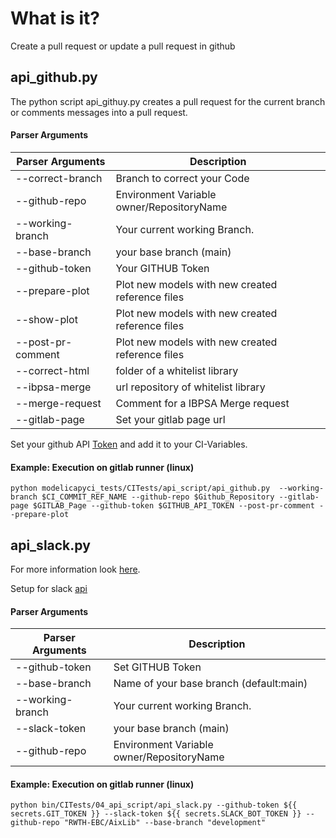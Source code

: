 # What is it?
Create a pull request or update a pull request in github

## api_github.py

The python script api_githuy.py creates a pull request for the current branch or comments messages into a pull request.

#### Parser Arguments
| Parser Arguments | Description                                                                | 
|---------------|----------------------------------------------------------------------------| 
| --correct-branch | Branch to correct your Code                                                |
| --github-repo | Environment Variable owner/RepositoryName                                  |
| --working-branch | Your current working Branch.                                               |
| --base-branch | your base branch (main)                                         |
| --github-token | Your GITHUB Token |
| --prepare-plot| Plot new models with new created reference files      |
| --show-plot  | Plot new models with new created reference files                                                           |
| --post-pr-comment | Plot new models with new created reference files                                                  |
| --correct-html  | folder of a whitelist library                                              |
| --ibpsa-merge | url repository of whitelist library                                        |
| --merge-request| Comment for a IBPSA Merge request                                         |
| --gitlab-page | Set your gitlab page url                          |


Set your github API [Token](https://docs.github.com/en/authentication/keeping-your-account-and-data-secure/creating-a-personal-access-token) and add it to your CI-Variables.

#### Example: Execution on gitlab runner (linux)
    python modelicapyci_tests/CITests/api_script/api_github.py  --working-branch $CI_COMMIT_REF_NAME --github-repo $Github_Repository --gitlab-page $GITLAB_Page --github-token $GITHUB_API_TOKEN --post-pr-comment --prepare-plot
## api_slack.py
For more information look [here](https://github.com/RWTH-EBC/AixLib/wiki/github-actions).

Setup for slack [api](https://sagarsonwane230797.medium.com/automate-slack-notification-with-github-actions-4675862713cc) 
#### Parser Arguments
| Parser Arguments | Description                             | 
|------------------|-----------------------------------------| 
| --github-token | Set GITHUB Token                        |
| --base-branch    | Name of your base branch (default:main) |
| --working-branch | Your current working Branch.            |
| --slack-token    | your base branch (main)                 |
| --github-repo    | Environment Variable owner/RepositoryName                     |
#### Example: Execution on gitlab runner (linux)
    python bin/CITests/04_api_script/api_slack.py --github-token ${{ secrets.GIT_TOKEN }} --slack-token ${{ secrets.SLACK_BOT_TOKEN }} --github-repo "RWTH-EBC/AixLib" --base-branch "development"